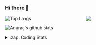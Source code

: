 ### Hi there 👋

<!--
**tao8687/tao8687** is a ✨ _special_ ✨ repository because its `README.md` (this file) appears on your GitHub profile.

Here are some ideas to get you started:

- 🔭 I’m currently working on ...
- 🌱 I’m currently learning ...
- 👯 I’m looking to collaborate on ...
- 🤔 I’m looking for help with ...
- 💬 Ask me about ...
- 📫 How to reach me: ...
- 😄 Pronouns: ...
- ⚡ Fun fact: ...
-->

<img align='right' src="https://media.giphy.com/media/M9gbBd9nbDrOTu1Mqx/giphy.gif" width="240">

  
![Top Langs](https://github-readme-stats.vercel.app/api/top-langs/?username=tao8687&layout=compact&title_color=23238E&text_color=A67D3D)

![Anurag's github stats](https://github-readme-stats.vercel.app/api?username=tao8687&show_icons=true&&text_color=A67D3D&title_color=23238E&show_icons=false&count_private=true&hide=stars)

<details>
  <summary>:zap: Coding Stats</summary>
  <br>
    
<!--START_SECTION:waka-->
![Code Time](http://img.shields.io/badge/Code%20Time-2%2C176%20hrs%2057%20mins-blue)

![Profile Views](http://img.shields.io/badge/Profile%20Views-0-blue)

**🐱 My GitHub Data** 

> 📦 1.5 MB Used in GitHub's Storage 
 > 
> 🏆 290 Contributions in the Year 2025
 > 
> 🚫 Not Opted to Hire
 > 
> 📜 63 Public Repositories 
 > 
> 🔑 24 Private Repositories 
 > 
**I'm an Early 🐤** 

```text
🌞 Morning                1892 commits        ██████████████████████░░░   89.97 % 
🌆 Daytime                88 commits          █░░░░░░░░░░░░░░░░░░░░░░░░   04.18 % 
🌃 Evening                119 commits         █░░░░░░░░░░░░░░░░░░░░░░░░   05.66 % 
🌙 Night                  4 commits           ░░░░░░░░░░░░░░░░░░░░░░░░░   00.19 % 
```
📅 **I'm Most Productive on Wednesday** 

```text
Monday                   302 commits         ████░░░░░░░░░░░░░░░░░░░░░   14.36 % 
Tuesday                  287 commits         ███░░░░░░░░░░░░░░░░░░░░░░   13.65 % 
Wednesday                357 commits         ████░░░░░░░░░░░░░░░░░░░░░   16.98 % 
Thursday                 283 commits         ███░░░░░░░░░░░░░░░░░░░░░░   13.46 % 
Friday                   299 commits         ████░░░░░░░░░░░░░░░░░░░░░   14.22 % 
Saturday                 292 commits         ███░░░░░░░░░░░░░░░░░░░░░░   13.88 % 
Sunday                   283 commits         ███░░░░░░░░░░░░░░░░░░░░░░   13.46 % 
```


📊 **This Week I Spent My Time On** 

```text
🕑︎ Time Zone: Asia/Shanghai

💬 Programming Languages: 
Bash                     28 mins             █████████░░░░░░░░░░░░░░░░   37.77 % 
Markdown                 19 mins             ███████░░░░░░░░░░░░░░░░░░   26.44 % 
YAML                     8 mins              ███░░░░░░░░░░░░░░░░░░░░░░   11.56 % 
Python                   6 mins              ██░░░░░░░░░░░░░░░░░░░░░░░   09.04 % 
Other                    6 mins              ██░░░░░░░░░░░░░░░░░░░░░░░   08.48 % 

🔥 Editors: 
VS Code                  1 hr 15 mins        █████████████████████████   100.00 % 

🐱‍💻 Projects: 
transitive               47 mins             ████████████████░░░░░░░░░   62.91 % 
src                      18 mins             ██████░░░░░░░░░░░░░░░░░░░   24.00 % 
BossMatchJobHunter       6 mins              ██░░░░░░░░░░░░░░░░░░░░░░░   09.04 % 
transact                 2 mins              █░░░░░░░░░░░░░░░░░░░░░░░░   03.28 % 
yunji                    0 secs              ░░░░░░░░░░░░░░░░░░░░░░░░░   00.77 % 

💻 Operating System: 
Linux                    1 hr 15 mins        █████████████████████████   100.00 % 
```

**I Mostly Code in C++** 

```text
C++                      10 repos            ████████░░░░░░░░░░░░░░░░░   32.26 % 
Python                   8 repos             ██████░░░░░░░░░░░░░░░░░░░   25.81 % 
JavaScript               2 repos             ██░░░░░░░░░░░░░░░░░░░░░░░   06.45 % 
Batchfile                1 repo              █░░░░░░░░░░░░░░░░░░░░░░░░   03.23 % 
HTML                     1 repo              █░░░░░░░░░░░░░░░░░░░░░░░░   03.23 % 
```



**Timeline**

![Lines of Code chart](https://raw.githubusercontent.com/tao8687/tao8687/master/assets/bar_graph.png)


 Last Updated on 17/10/2025 01:47:25 UTC
<!--END_SECTION:waka-->
</details>
